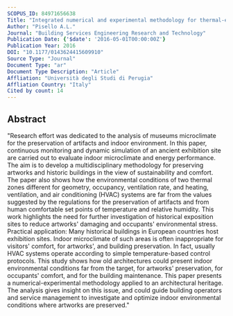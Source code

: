 ```yaml
---
SCOPUS_ID: 84971656638
Title: "Integrated numerical and experimental methodology for thermal-energy analysis and optimization of heritage museum buildings"
Author: "Pisello A.L."
Journal: "Building Services Engineering Research and Technology"
Publication Date: {'$date': '2016-05-01T00:00:00Z'}
Publication Year: 2016
DOI: "10.1177/0143624415609910"
Source Type: "Journal"
Document Type: "ar"
Document Type Description: "Article"
Affliation: "Università degli Studi di Perugia"
Affliation Country: "Italy"
Cited by count: 14
---
```


## Abstract
"Research effort was dedicated to the analysis of museums microclimate for the preservation of artifacts and indoor environment. In this paper, continuous monitoring and dynamic simulation of an ancient exhibition site are carried out to evaluate indoor microclimate and energy performance. The aim is to develop a multidisciplinary methodology for preserving artworks and historic buildings in the view of sustainability and comfort. The paper also shows how the environmental conditions of two thermal zones different for geometry, occupancy, ventilation rate, and heating, ventilation, and air conditioning (HVAC) systems are far from the values suggested by the regulations for the preservation of artifacts and from human comfortable set points of temperature and relative humidity. This work highlights the need for further investigation of historical exposition sites to reduce artworks' damaging and occupants' environmental stress. Practical application: Many historical buildings in European countries host exhibition sites. Indoor microclimate of such areas is often inappropriate for visitors' comfort, for artworks', and building preservation. In fact, usually HVAC systems operate according to simple temperature-based control protocols. This study shows how old architectures could present indoor environmental conditions far from the target, for artworks' preservation, for occupants' comfort, and for the building maintenance. This paper presents a numerical-experimental methodology applied to an architectural heritage. The analysis gives insight on this issue, and could guide building operators and service management to investigate and optimize indoor environmental conditions where artworks are preserved."
